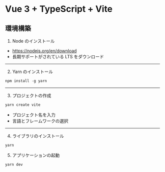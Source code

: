# Vue 3 + TypeScript + Vite

## 環境構築

1. Node のインストール

- https://nodejs.org/en/download
- 長期サポートがされている LTS をダウンロード

---

2. Yarn のインストール

```cl
npm install -g yarn
```

---

3. プロジェクトの作成

```cl
yarn create vite
```

- プロジェクト名を入力
- 言語とフレームワークの選択

---

4.  ライブラリのインストール

```cl
yarn
```

5. アプリケーションの起動

```cl
yarn dev
```
